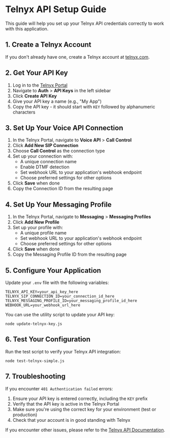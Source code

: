 # Telnyx API Setup Guide

This guide will help you set up your Telnyx API credentials correctly to work with this application.

## 1. Create a Telnyx Account

If you don't already have one, create a Telnyx account at [telnyx.com](https://telnyx.com).

## 2. Get Your API Key

1. Log in to the [Telnyx Portal](https://portal.telnyx.com/)
2. Navigate to **Auth** > **API Keys** in the left sidebar
3. Click **Create API Key**
4. Give your API key a name (e.g., "My App")
5. Copy the API key - it should start with `KEY` followed by alphanumeric characters

## 3. Set Up Your Voice API Connection

1. In the Telnyx Portal, navigate to **Voice API** > **Call Control**
2. Click **Add New SIP Connection**
3. Choose **Call Control** as the connection type
4. Set up your connection with:
   - A unique connection name
   - Enable DTMF detection
   - Set webhook URL to your application's webhook endpoint
   - Choose preferred settings for other options
5. Click **Save** when done
6. Copy the Connection ID from the resulting page

## 4. Set Up Your Messaging Profile

1. In the Telnyx Portal, navigate to **Messaging** > **Messaging Profiles**
2. Click **Add New Profile**
3. Set up your profile with:
   - A unique profile name
   - Set webhook URL to your application's webhook endpoint
   - Choose preferred settings for other options
4. Click **Save** when done
5. Copy the Messaging Profile ID from the resulting page

## 5. Configure Your Application

Update your `.env` file with the following variables:

```
TELNYX_API_KEY=your_api_key_here
TELNYX_SIP_CONNECTION_ID=your_connection_id_here
TELNYX_MESSAGING_PROFILE_ID=your_messaging_profile_id_here
WEBHOOK_URL=your_webhook_url_here
```

You can use the utility script to update your API key:

```
node update-telnyx-key.js
```

## 6. Test Your Configuration

Run the test script to verify your Telnyx API integration:

```
node test-telnyx-simple.js
```

## 7. Troubleshooting

If you encounter `401 Authentication failed` errors:

1. Ensure your API key is entered correctly, including the `KEY` prefix
2. Verify that the API key is active in the Telnyx Portal
3. Make sure you're using the correct key for your environment (test or production)
4. Check that your account is in good standing with Telnyx

If you encounter other issues, please refer to the [Telnyx API Documentation](https://developers.telnyx.com/). 